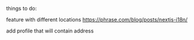 things to do:

feature with different locations https://phrase.com/blog/posts/nextjs-i18n/

add profile that will contain address
